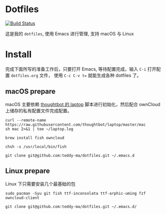 # Dotfiles
[![Build Status](https://www.travis-ci.com/teddy-ma/dotfiles.svg?branch=master)](https://www.travis-ci.com/teddy-ma/dotfiles)


这是我的 `dotfiles`,  使用 Emacs 进行管理, 支持 macOS 与 Linux

# Install

完成下面所写的准备工作后，只要打开 Emacs, 等待配置完成，输入 `C-i` 打开配置 `dotfiles.org` 文件，
使用 `C-c C-v t=` 就能生成各种 dotfiles 了。

## macOS prepare

macOS 主要依赖 [thoughtbot 的 laptop](https://github.com/thoughtbot/laptop) 脚本进行初始化，然后配合 ownCloud 上储存的私有配置文件完成配置。

  ```shell
  curl --remote-name https://raw.githubusercontent.com/thoughtbot/laptop/master/mac
  sh mac 2>&1 | tee ~/laptop.log

  brew install fish owncloud

  chsh -s /usr/local/bin/fish

  git clone git@github.com:teddy-ma/dotfiles.git ~/.emacs.d
  ```

## Linux prepare

Linux 下只需要安装几个最基础的包

  ```shell
  sudo pacman -Syu git fish ttf-inconsolata ttf-arphic-uming fzf owncloud-client

  git clone git@github.com:teddy-ma/dotfiles.git ~/.emacs.d/
  ```
